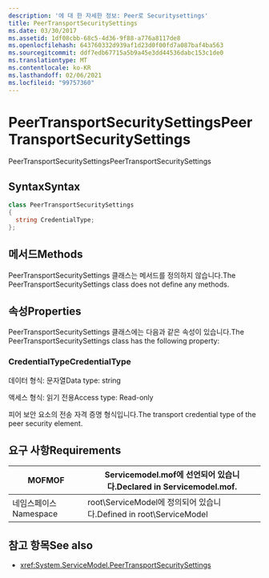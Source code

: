 ```yaml
---
description: '에 대 한 자세한 정보: Peer로 Securitysettings'
title: PeerTransportSecuritySettings
ms.date: 03/30/2017
ms.assetid: 1df08cbb-68c5-4d36-9f88-a776a8117de8
ms.openlocfilehash: 643760332d939af1d23d0f00fd7a087baf4ba563
ms.sourcegitcommit: ddf7edb67715a5b9a45e3dd44536dabc153c1de0
ms.translationtype: MT
ms.contentlocale: ko-KR
ms.lasthandoff: 02/06/2021
ms.locfileid: "99757360"
---
```

# <a name="peertransportsecuritysettings"></a><span data-ttu-id="7e08f-103">PeerTransportSecuritySettings</span><span class="sxs-lookup"><span data-stu-id="7e08f-103">PeerTransportSecuritySettings</span></span>

<span data-ttu-id="7e08f-104">PeerTransportSecuritySettings</span><span class="sxs-lookup"><span data-stu-id="7e08f-104">PeerTransportSecuritySettings</span></span>  
  
## <a name="syntax"></a><span data-ttu-id="7e08f-105">Syntax</span><span class="sxs-lookup"><span data-stu-id="7e08f-105">Syntax</span></span>  
  
```csharp
class PeerTransportSecuritySettings  
{  
  string CredentialType;  
};  
```  
  
## <a name="methods"></a><span data-ttu-id="7e08f-106">메서드</span><span class="sxs-lookup"><span data-stu-id="7e08f-106">Methods</span></span>  

 <span data-ttu-id="7e08f-107">PeerTransportSecuritySettings 클래스는 메서드를 정의하지 않습니다.</span><span class="sxs-lookup"><span data-stu-id="7e08f-107">The PeerTransportSecuritySettings class does not define any methods.</span></span>  
  
## <a name="properties"></a><span data-ttu-id="7e08f-108">속성</span><span class="sxs-lookup"><span data-stu-id="7e08f-108">Properties</span></span>  

 <span data-ttu-id="7e08f-109">PeerTransportSecuritySettings 클래스에는 다음과 같은 속성이 있습니다.</span><span class="sxs-lookup"><span data-stu-id="7e08f-109">The PeerTransportSecuritySettings class has the following property:</span></span>  
  
### <a name="credentialtype"></a><span data-ttu-id="7e08f-110">CredentialType</span><span class="sxs-lookup"><span data-stu-id="7e08f-110">CredentialType</span></span>  

 <span data-ttu-id="7e08f-111">데이터 형식: 문자열</span><span class="sxs-lookup"><span data-stu-id="7e08f-111">Data type: string</span></span>  
  
 <span data-ttu-id="7e08f-112">액세스 형식: 읽기 전용</span><span class="sxs-lookup"><span data-stu-id="7e08f-112">Access type: Read-only</span></span>  
  
 <span data-ttu-id="7e08f-113">피어 보안 요소의 전송 자격 증명 형식입니다.</span><span class="sxs-lookup"><span data-stu-id="7e08f-113">The transport credential type of the peer security element.</span></span>  
  
## <a name="requirements"></a><span data-ttu-id="7e08f-114">요구 사항</span><span class="sxs-lookup"><span data-stu-id="7e08f-114">Requirements</span></span>  
  
|<span data-ttu-id="7e08f-115">MOF</span><span class="sxs-lookup"><span data-stu-id="7e08f-115">MOF</span></span>|<span data-ttu-id="7e08f-116">Servicemodel.mof에 선언되어 있습니다.</span><span class="sxs-lookup"><span data-stu-id="7e08f-116">Declared in Servicemodel.mof.</span></span>|  
|---------|-----------------------------------|  
|<span data-ttu-id="7e08f-117">네임스페이스</span><span class="sxs-lookup"><span data-stu-id="7e08f-117">Namespace</span></span>|<span data-ttu-id="7e08f-118">root\ServiceModel에 정의되어 있습니다.</span><span class="sxs-lookup"><span data-stu-id="7e08f-118">Defined in root\ServiceModel</span></span>|  
  
## <a name="see-also"></a><span data-ttu-id="7e08f-119">참고 항목</span><span class="sxs-lookup"><span data-stu-id="7e08f-119">See also</span></span>

- <xref:System.ServiceModel.PeerTransportSecuritySettings>
